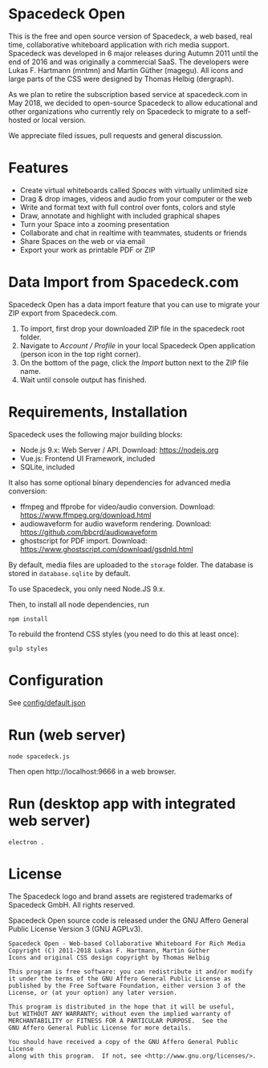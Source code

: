 # Spacedeck Open

This is the free and open source version of Spacedeck, a web based, real time, collaborative whiteboard application with rich media support. Spacedeck was developed in 6 major releases during Autumn 2011 until the end of 2016 and was originally a commercial SaaS. The developers were Lukas F. Hartmann (mntmn) and Martin Güther (magegu). All icons and large parts of the CSS were designed by Thomas Helbig (dergraph).

As we plan to retire the subscription based service at spacedeck.com in May 2018, we decided to open-source Spacedeck to allow educational and other organizations who currently rely on Spacedeck to migrate to a self-hosted or local version.

We appreciate filed issues, pull requests and general discussion.

# Features

- Create virtual whiteboards called *Spaces* with virtually unlimited size
- Drag & drop images, videos and audio from your computer or the web
- Write and format text with full control over fonts, colors and style
- Draw, annotate and highlight with included graphical shapes
- Turn your Space into a zooming presentation
- Collaborate and chat in realtime with teammates, students or friends
- Share Spaces on the web or via email
- Export your work as printable PDF or ZIP

# Data Import from Spacedeck.com

Spacedeck Open has a data import feature that you can use to migrate your ZIP export from Spacedeck.com.

1. To import, first drop your downloaded ZIP file in the spacedeck root folder.
2. Navigate to *Account / Profile* in your local Spacedeck Open application (person icon in the top right corner).
3. On the bottom of the page, click the *Import* button next to the ZIP file name.
4. Wait until console output has finished.

# Requirements, Installation

Spacedeck uses the following major building blocks:

- Node.js 9.x: Web Server / API. Download: https://nodejs.org
- Vue.js: Frontend UI Framework, included
- SQLite, included

It also has some optional binary dependencies for advanced media conversion:

- ffmpeg and ffprobe for video/audio conversion. Download: https://www.ffmpeg.org/download.html
- audiowaveform for audio waveform rendering. Download: https://github.com/bbcrd/audiowaveform
- ghostscript for PDF import. Download: https://www.ghostscript.com/download/gsdnld.html

By default, media files are uploaded to the ```storage``` folder.
The database is stored in ```database.sqlite``` by default.

To use Spacedeck, you only need Node.JS 9.x.

Then, to install all node dependencies, run

    npm install

To rebuild the frontend CSS styles (you need to do this at least once):

    gulp styles

# Configuration

See [config/default.json](config/default.json)

# Run (web server)

    node spacedeck.js

Then open http://localhost:9666 in a web browser.

# Run (desktop app with integrated web server)

    electron .

# License

The Spacedeck logo and brand assets are registered trademarks of Spacedeck GmbH. All rights reserved.

Spacedeck Open source code is released under the GNU Affero General Public License Version 3 (GNU AGPLv3).

    Spacedeck Open - Web-based Collaborative Whiteboard For Rich Media
    Copyright (C) 2011-2018 Lukas F. Hartmann, Martin Güther
    Icons and original CSS design copyright by Thomas Helbig
    
    This program is free software: you can redistribute it and/or modify
    it under the terms of the GNU Affero General Public License as
    published by the Free Software Foundation, either version 3 of the
    License, or (at your option) any later version.

    This program is distributed in the hope that it will be useful,
    but WITHOUT ANY WARRANTY; without even the implied warranty of
    MERCHANTABILITY or FITNESS FOR A PARTICULAR PURPOSE.  See the
    GNU Affero General Public License for more details.

    You should have received a copy of the GNU Affero General Public License
    along with this program.  If not, see <http://www.gnu.org/licenses/>.
